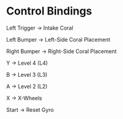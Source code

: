 # Control Bindings

Left Trigger → Intake Coral

Left Bumper → Left-Side Coral Placement

Right Bumper → Right-Side Coral Placement

Y → Level 4 (L4)

B → Level 3 (L3)

A → Level 2 (L2)

X → X-Wheels

Start → Reset Gyro
